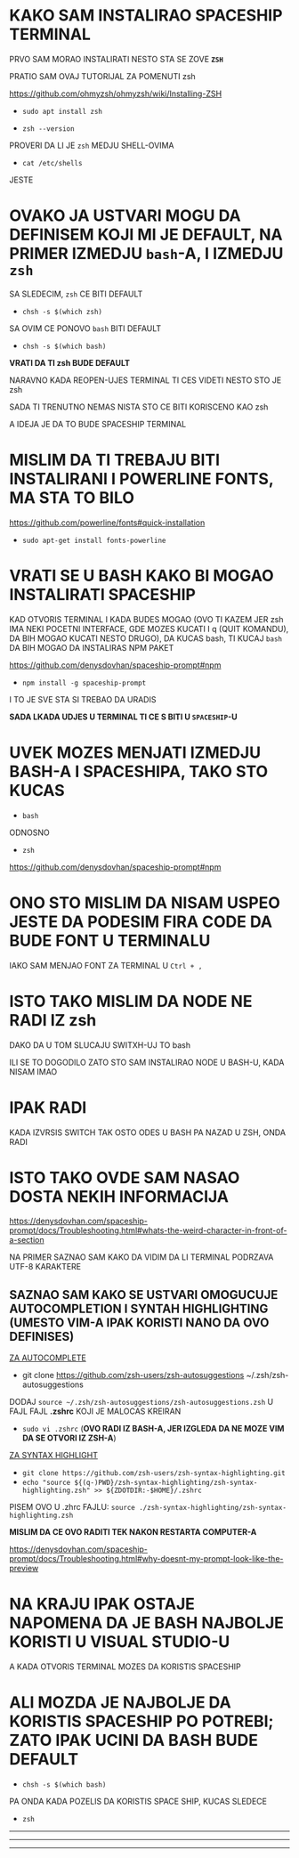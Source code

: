# KAKO SAM INSTALIRAO SPACESHIP TERMINAL

PRVO SAM MORAO INSTALIRATI NESTO STA SE ZOVE **`ZSH`**

PRATIO SAM OVAJ TUTORIJAL ZA POMENUTI zsh

<https://github.com/ohmyzsh/ohmyzsh/wiki/Installing-ZSH>

- `sudo apt install zsh`

- `zsh --version`

PROVERI DA LI JE `zsh` MEDJU SHELL-OVIMA

- `cat /etc/shells`

JESTE

# OVAKO JA USTVARI MOGU DA DEFINISEM KOJI MI JE DEFAULT, NA PRIMER IZMEDJU `bash`-A, I IZMEDJU `zsh`

SA SLEDECIM, `zsh` CE BITI DEFAULT

- `chsh -s $(which zsh)`

SA OVIM CE PONOVO `bash` BITI DEFAULT

- `chsh -s $(which bash)`

**VRATI DA TI zsh BUDE DEFAULT**

NARAVNO KADA REOPEN-UJES TERMINAL TI CES VIDETI NESTO STO JE zsh

SADA TI TRENUTNO NEMAS NISTA STO CE BITI KORISCENO KAO zsh

A IDEJA JE DA TO BUDE SPACESHIP TERMINAL

# MISLIM DA TI TREBAJU BITI INSTALIRANI I POWERLINE FONTS, MA STA TO BILO

<https://github.com/powerline/fonts#quick-installation>

- `sudo apt-get install fonts-powerline`

# VRATI SE U BASH KAKO BI MOGAO INSTALIRATI SPACESHIP

KAD OTVORIS TERMINAL I KADA BUDES MOGAO (OVO TI KAZEM JER zsh IMA NEKI POCETNI INTERFACE, GDE MOZES KUCATI I q (QUIT KOMANDU), DA BIH MOGAO KUCATI NESTO DRUGO), DA KUCAS bash, TI KUCAJ `bash` DA BIH MOGAO DA INSTALIRAS NPM PAKET

<https://github.com/denysdovhan/spaceship-prompt#npm>

- `npm install -g spaceship-prompt`

I TO JE SVE STA SI TREBAO DA URADIS

**SADA LKADA UDJES U TERMINAL TI CE S BITI U `SPACESHIP`-U**

# UVEK MOZES MENJATI IZMEDJU BASH-A I SPACESHIPA, TAKO STO KUCAS

- `bash`

ODNOSNO

- `zsh`

<https://github.com/denysdovhan/spaceship-prompt#npm>

# ONO STO MISLIM DA NISAM USPEO JESTE DA PODESIM FIRA CODE DA BUDE FONT U TERMINALU

IAKO SAM MENJAO FONT ZA TERMINAL U `Ctrl + ,`

# ISTO TAKO MISLIM DA NODE NE RADI IZ zsh

DAKO DA U TOM SLUCAJU SWITXH-UJ TO bash

ILI SE TO DOGODILO ZATO STO SAM INSTALIRAO NODE U BASH-U, KADA NISAM IMAO

# IPAK RADI

KADA IZVRSIS SWITCH TAK OSTO ODES U BASH PA NAZAD U ZSH, ONDA RADI

# ISTO TAKO OVDE SAM NASAO DOSTA NEKIH INFORMACIJA

<https://denysdovhan.com/spaceship-prompt/docs/Troubleshooting.html#whats-the-weird-character-in-front-of-a-section>

NA PRIMER SAZNAO SAM KAKO DA VIDIM DA LI TERMINAL PODRZAVA UTF-8 KARAKTERE

## SAZNAO SAM KAKO SE USTVARI OMOGUCUJE AUTOCOMPLETION I SYNTAH HIGHLIGHTING (UMESTO VIM-A IPAK KORISTI NANO DA OVO DEFINISES)

[ZA AUTOCOMPLETE](https://github.com/zsh-users/zsh-autosuggestions/blob/master/INSTALL.md#manual-git-clone)

- git clone https://github.com/zsh-users/zsh-autosuggestions ~/.zsh/zsh-autosuggestions

DODAJ `source ~/.zsh/zsh-autosuggestions/zsh-autosuggestions.zsh` U FAJL FAJL **.zshrc** KOJI JE MALOCAS KREIRAN

- `sudo vi .zshrc` (**OVO RADI IZ BASH-A, JER IZGLEDA DA NE MOZE VIM DA SE OTVORI IZ ZSH-A**)

[ZA SYNTAX HIGHLIGHT](https://github.com/zsh-users/zsh-syntax-highlighting/blob/master/INSTALL.md#in-your-zshrc)

- `git clone https://github.com/zsh-users/zsh-syntax-highlighting.git`
- `echo "source ${(q-)PWD}/zsh-syntax-highlighting/zsh-syntax-highlighting.zsh" >> ${ZDOTDIR:-$HOME}/.zshrc`

PISEM OVO U .zhrc FAJLU: `source ./zsh-syntax-highlighting/zsh-syntax-highlighting.zsh`

**MISLIM DA CE OVO RADITI TEK NAKON RESTARTA COMPUTER-A**

<https://denysdovhan.com/spaceship-prompt/docs/Troubleshooting.html#why-doesnt-my-prompt-look-like-the-preview>

# NA KRAJU IPAK OSTAJE NAPOMENA DA JE BASH NAJBOLJE KORISTI U VISUAL STUDIO-U

A KADA OTVORIS TERMINAL MOZES DA KORISTIS SPACESHIP

# ALI MOZDA JE NAJBOLJE DA KORISTIS SPACESHIP PO POTREBI; ZATO IPAK UCINI DA BASH BUDE DEFAULT

- `chsh -s $(which bash)`

PA ONDA KADA POZELIS DA KORISTIS SPACE SHIP, KUCAS SLEDECE

- `zsh`

***
***
***

# 
